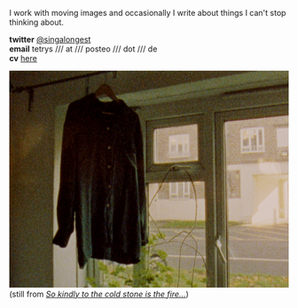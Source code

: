 I work with moving images and occasionally I write about things I can't stop thinking about.  
  
**twitter** [@singalongest](https://twitter.com/singalongest)  
**email** tetrys /// at /// posteo /// dot /// de  
**cv** [here](https://www.rastko.co.uk/cv/)
  
![](/images/kindly.png)  
(still from [_So kindly to the cold stone is the fire..._](https://vimeo.com/660201404/4751f51044))  
